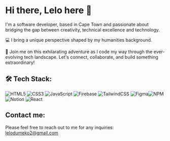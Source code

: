 # Hi there, Lelo here 👋

I'm a software developer, based in Cape Town and passionate about bridging the gap between creativity, technical excellence and technology. 

💻 I bring a unique perspective shaped by my humanities background. 

🚀 Join me on this exhilarating adventure as I code my way through the ever-evolving tech landscape. Let's connect, collaborate, and build something extraordinary!

## 🛠️ Tech Stack:
![HTML5](https://img.shields.io/badge/html5-%23E34F26.svg?style=for-the-badge&logo=html5&logoColor=white) ![CSS3](https://img.shields.io/badge/css3-%231572B6.svg?style=for-the-badge&logo=css3&logoColor=white) ![JavaScript](https://img.shields.io/badge/javascript-%23323330.svg?style=for-the-badge&logo=javascript&logoColor=%23F7DF1E) ![Firebase](https://img.shields.io/badge/firebase-%23039BE5.svg?style=for-the-badge&logo=firebase) ![TailwindCSS](https://img.shields.io/badge/tailwindcss-%2338B2AC.svg?style=for-the-badge&logo=tailwind-css&logoColor=white) ![Figma](https://img.shields.io/badge/figma-%23F24E1E.svg?style=for-the-badge&logo=figma&logoColor=white)![NPM](https://img.shields.io/badge/NPM-%23CB3837.svg?style=for-the-badge&logo=npm&logoColor=white)  ![Notion](https://img.shields.io/badge/Notion-%23000000.svg?style=for-the-badge&logo=notion&logoColor=white) ![React](https://img.shields.io/badge/react-%2320232a.svg?style=for-the-badge&logo=react&logoColor=%2361DAFB) 

## Contact me:
Please feel free to reach out to me for any inquiries: <br>
lelodumeko2@gmail.com <br>











